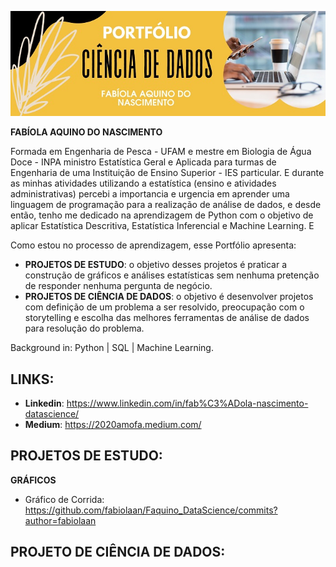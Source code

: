 <p align  "center">
<img src=https://raw.githubusercontent.com/fabiolaan/Faquino_DataScience/main/cabe%C3%A7alho%20portf%C3%B3lio.jpg>
</p>

**FABÍOLA AQUINO DO NASCIMENTO**

Formada em Engenharia de Pesca - UFAM e mestre em Biologia de Água Doce - INPA ministro Estatística Geral e Aplicada para turmas de Engenharia de uma Instituição de Ensino Superior - IES particular. E durante as minhas atividades utilizando a estatística (ensino e atividades administrativas) percebi a importancia e urgencia em aprender uma linguagem de programação para a realização de análise de dados, e desde então, tenho me dedicado na aprendizagem de Python com o objetivo de aplicar Estatística Descritiva, Estatística Inferencial e Machine Learning. E

Como estou no processo de aprendizagem, esse Portfólio apresenta:
- **PROJETOS DE ESTUDO**: o objetivo desses projetos é praticar a construção de gráficos e análises estatísticas sem nenhuma pretenção de responder nenhuma pergunta de negócio.
- **PROJETOS DE CIÊNCIA DE DADOS**: o objetivo é desenvolver projetos com definição de um problema a ser resolvido, preocupação com o storytelling e escolha das melhores ferramentas de análise de dados para resolução do problema.

Background in: Python | SQL | Machine Learning.

## LINKS:

  - **Linkedin**: https://www.linkedin.com/in/fab%C3%ADola-nascimento-datascience/
  - **Medium**: https://2020amofa.medium.com/
  

## PROJETOS DE ESTUDO:
**GRÁFICOS**
- Gráfico de Corrida: https://github.com/fabiolaan/Faquino_DataScience/commits?author=fabiolaan
   
## PROJETO DE CIÊNCIA DE DADOS:




